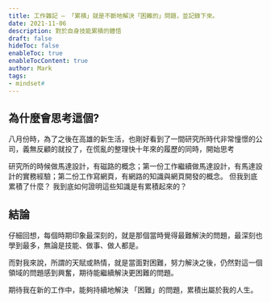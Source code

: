 ```yaml
---
title: 工作雜記 — 「累積」就是不斷地解決「困難的」問題，並記錄下來。
date: 2021-11-06
description: 對於自身技能累積的體悟
draft: false
hideToc: false
enableToc: true
enableTocContent: true
author: Mark
tags:
- mindset#
---
```


## 為什麼會思考這個?

八月份時，為了之後在高雄的新生活，也剛好看到了一間研究所時代非常憧憬的公司，義無反顧的就投了，在慌亂的整理快十年來的履歷的同時，開始思考

[^我到底累積了什麼？]: 

研究所的時候做馬達設計，有磁路的概念；第一份工作繼續做馬達設計，有馬達設計的實務經驗；第二份工作寫網頁，有網路的知識與網頁開發的概念。 但我到底累積了什麼？ 我到底如何證明這些知識是有累積起來的？

## 結論

仔細回想，每個時期印象最深刻的，就是那個當時覺得最難解決的問題，最深刻也學到最多，無論是技能、做事、做人都是。

而對我來說，所謂的天賦或熱情，就是當面對困難，努力解決之後，仍然對這一個領域的問題感到興奮，期待能繼續解決更困難的問題。

期待我在新的工作中，能夠持續地解決 「困難」的問題，累積出屬於我的人生。

